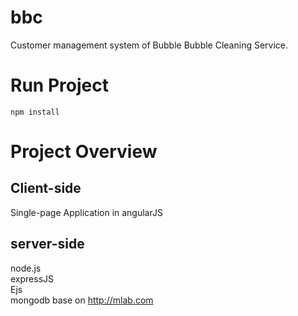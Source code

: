 # bbc
  Customer management system of Bubble Bubble Cleaning Service.
  
# Run Project
```shell
npm install
```
# Project Overview
## Client-side
  Single-page Application in angularJS<br>
## server-side
  node.js<br>
  expressJS<br>
  Ejs<br>
  mongodb base on http://mlab.com<br>
